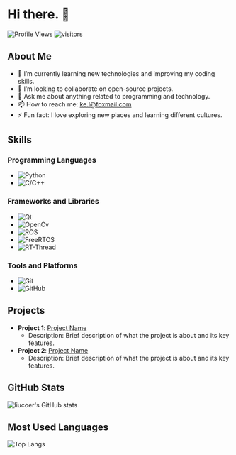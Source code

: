 # Hi there. 👋
![Profile Views](https://komarev.com/ghpvc/?username=liucoer)
![visitors](https://visitor-badge.glitch.me/badge?page_id=page.id&left_color=green&right_color=red)

## About Me

- 🌱 I’m currently learning new technologies and improving my coding skills.
- 👯 I’m looking to collaborate on open-source projects.
- 💬 Ask me about anything related to programming and technology.
- 📫 How to reach me: [ke.l@foxmail.com](mailto:ke.l@foxmail.com)
- ⚡ Fun fact: I love exploring new places and learning different cultures.

## Skills

### Programming Languages
- ![Python](https://img.shields.io/badge/Python-3776AB?style=for-the-badge&logo=python&logoColor=white)
- ![C/C++](https://img.shields.io/badge/JavaScript-F7DF1E?style=for-the-badge&logo=javascript&logoColor=black)

### Frameworks and Libraries
- ![Qt](https://img.shields.io/badge/React-20232A?style=for-the-badge&logo=react&logoColor=61DAFB)
- ![OpenCv](https://img.shields.io/badge/Node.js-339933?style=for-the-badge&logo=nodedotjs&logoColor=white)
- ![ROS](https://img.shields.io/badge/Django-092E20?style=for-the-badge&logo=django&logoColor=white)
- ![FreeRTOS](https://img.shields.io/badge/React-20232A?style=for-the-badge&logo=react&logoColor=61DAFB)
- ![RT-Thread](https://img.shields.io/badge/Node.js-339933?style=for-the-badge&logo=nodedotjs&logoColor=white)

### Tools and Platforms
- ![Git](https://img.shields.io/badge/Git-F05032?style=for-the-badge&logo=git&logoColor=white)
- ![GitHub](https://img.shields.io/badge/GitHub-181717?style=for-the-badge&logo=github&logoColor=white)

## Projects

- **Project 1**: [Project Name](https://github.com/liucoer/project1)
  - Description: Brief description of what the project is about and its key features.
- **Project 2**: [Project Name](https://github.com/liucoer/project2)
  - Description: Brief description of what the project is about and its key features.

## GitHub Stats

![liucoer's GitHub stats](https://github-readme-stats.vercel.app/api?username=liucoer&show_icons=true&theme=radical)

## Most Used Languages
![Top Langs](https://github-readme-stats.vercel.app/api/top-langs/?username=liucoer)

